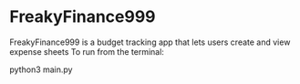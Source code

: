 # FreakyFinance999
FreakyFinance999 is a budget tracking app that lets users create and view expense sheets
To run from the terminal:

python3 main.py